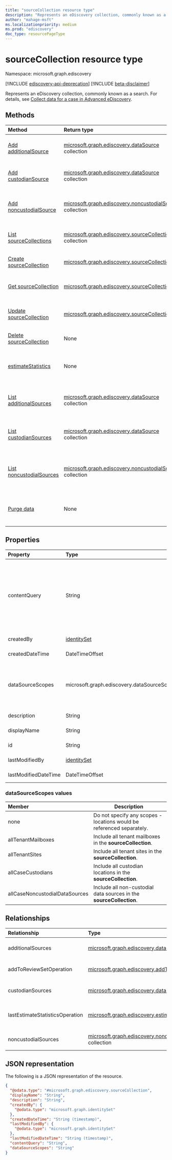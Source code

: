 ```yaml
---
title: "sourceCollection resource type"
description: "Represents an eDiscovery collection, commonly known as a search."
author: "mahage-msft"
ms.localizationpriority: medium
ms.prod: "ediscovery"
doc_type: resourcePageType
---
```


# sourceCollection resource type

Namespace: microsoft.graph.ediscovery

[!INCLUDE [ediscovery-api-deprecation](../../includes/ediscovery-api-deprecation.md)]
[!INCLUDE [beta-disclaimer](../../includes/beta-disclaimer.md)]

Represents an eDiscovery collection, commonly known as a search. For details, see [Collect data for a case in Advanced eDiscovery](/microsoft-365/compliance/collecting-data-for-ediscovery).

## Methods

|Method|Return type|Description|
|:---|:---|:---|
|[Add additionalSource](../api/ediscovery-sourcecollection-post-additionalsources.md)|[microsoft.graph.ediscovery.dataSource](../resources/ediscovery-datasource.md) collection|Add an additional **dataSource** object to the source collection.|
|[Add custodianSource](../api/ediscovery-sourcecollection-post-custodiansources.md)|[microsoft.graph.ediscovery.dataSource](../resources/ediscovery-datasource.md) collection|Add a custodian **dataSource** object to the source collection.|
|[Add noncustodialSource](../api/ediscovery-sourcecollection-post-noncustodialsources.md)|[microsoft.graph.ediscovery.noncustodialSource](../resources/ediscovery-noncustodialdatasource.md) collection|Add a non-custodial source **noncustodialSource** object to the source collection.|
|[List sourceCollections](../api/ediscovery-case-list-sourcecollections.md)|[microsoft.graph.ediscovery.sourceCollection](../resources/ediscovery-sourcecollection.md) collection|Get a list of the **sourceCollection** objects and their properties.|
|[Create sourceCollection](../api/ediscovery-case-post-sourcecollections.md)|[microsoft.graph.ediscovery.sourceCollection](../resources/ediscovery-sourcecollection.md)|Create a new **sourceCollection** object.|
|[Get sourceCollection](../api/ediscovery-sourcecollection-get.md)|[microsoft.graph.ediscovery.sourceCollection](../resources/ediscovery-sourcecollection.md)|Read the properties and relationships of a **sourceCollection** object.|
|[Update sourceCollection](../api/ediscovery-sourcecollection-update.md)|[microsoft.graph.ediscovery.sourceCollection](../resources/ediscovery-sourcecollection.md)|Update the properties of a **sourceCollection** object.|
|[Delete sourceCollection](../api/ediscovery-sourcecollection-delete.md)|None|Delete a **sourceCollection** object.|
|[estimateStatistics](../api/ediscovery-sourcecollection-estimatestatistics.md)|None|Run an estimate of the number of emails and documents in the source collection.|
|[List additionalSources](../api/ediscovery-sourcecollection-list-additionalsources.md)|[microsoft.graph.ediscovery.dataSource](../resources/ediscovery-datasource.md) collection|Get a list of additional **dataSource** objects associated with a source collection.|
|[List custodianSources](../api/ediscovery-sourcecollection-list-custodiansources.md)|[microsoft.graph.ediscovery.dataSource](../resources/ediscovery-datasource.md) collection|Get a list of custodian **dataSource** objects associated with a source collection.|
|[List noncustodialSources](../api/ediscovery-sourcecollection-list-noncustodialsources.md)|[microsoft.graph.ediscovery.noncustodialSource](../resources/ediscovery-noncustodialdatasource.md) collection|Get a list of non-custodial sources **noncustodialSource** objects associated with a source collection.|
|[Purge data](../api/ediscovery-sourcecollection-purgedata.md)|None|Run a purge data operation on the Teams data contained in the source collection.|

## Properties

|Property|Type|Description|
|:---|:---|:---|
|contentQuery|String|The query string in KQL (Keyword Query Language) query. For details, see [Keyword queries and search conditions for Content Search and eDiscovery](/microsoft-365/compliance/keyword-queries-and-search-conditions). You can refine searches by using fields paired with values; for example, *subject:"Quarterly Financials" AND Date>=06/01/2016 AND Date<=07/01/2016*.|
|createdBy|[identitySet](../resources/identityset.md)|The user who created the **sourceCollection**.|
|createdDateTime|DateTimeOffset|The date and time the **sourceCollection** was created.|
|dataSourceScopes|microsoft.graph.ediscovery.dataSourceScopes|When specified, the collection will span across a service for an entire workload. Possible values are: `none`, `allTenantMailboxes`, `allTenantSites`, `allCaseCustodians`, `allCaseNoncustodialDataSources`.|
|description|String|The description of the **sourceCollection**.|
|displayName|String|The display name of the **sourceCollection**.|
|id|String| The ID for the **sourceCollection**. Read-only. |
|lastModifiedBy|[identitySet](../resources/identityset.md)|The last user who modified the **sourceCollection**.|
|lastModifiedDateTime|DateTimeOffset|The last date and time the **sourceCollection** was modified.|

### dataSourceScopes values

|Member|Description|
|:----|-----------|
|none|Do not specify any scopes - locations would be referenced separately.|
|allTenantMailboxes|Include all tenant mailboxes in the **sourceCollection**.|
|allTenantSites|Include all tenant sites in the **sourceCollection**.|
|allCaseCustodians|Include all custodian locations in the **sourceCollection**.|
|allCaseNoncustodialDataSources|Include all non-custodial data sources in the **sourceCollection**.|

## Relationships

|Relationship|Type|Description|
|:---|:---|:---|
|additionalSources|[microsoft.graph.ediscovery.dataSource](../resources/ediscovery-datasource.md) collection|Adds an additional source to the **sourceCollection**.|
|addToReviewSetOperation|[microsoft.graph.ediscovery.addToReviewSetOperation](../resources/ediscovery-addtoreviewsetoperation.md)|Adds the results of the **sourceCollection** to the specified **reviewSet**.|
|custodianSources|[microsoft.graph.ediscovery.dataSource](../resources/ediscovery-datasource.md) collection|**Custodian** sources that are included in the **sourceCollection**.|
|lastEstimateStatisticsOperation|[microsoft.graph.ediscovery.estimateStatisticsOperation](../resources/ediscovery-estimatestatisticsoperation.md)|The last estimate operation associated with the **sourceCollection**.|
|noncustodialSources|[microsoft.graph.ediscovery.noncustodialDataSource](../resources/ediscovery-noncustodialdatasource.md) collection|**noncustodialDataSource** sources that are included in the **sourceCollection**|

## JSON representation

The following is a JSON representation of the resource.
<!-- {
  "blockType": "resource",
  "keyProperty": "id",
  "@odata.type": "microsoft.graph.ediscovery.sourceCollection",
  "openType": false
}
-->

``` json
{
  "@odata.type": "#microsoft.graph.ediscovery.sourceCollection",
  "displayName": "String",
  "description": "String",
  "createdBy": {
    "@odata.type": "microsoft.graph.identitySet"
  },
  "createdDateTime": "String (timestamp)",
  "lastModifiedBy": {
    "@odata.type": "microsoft.graph.identitySet"
  },
  "lastModifiedDateTime": "String (timestamp)",
  "contentQuery": "String",
  "dataSourceScopes": "String"
}
```